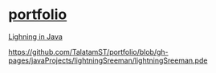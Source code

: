 # [portfolio](https://talatamst.github.io/portfolio/)

[Lighning in Java](https://github.com/TalatamST/portfolio/blob/gh-pages/javaProjects/lightningSreeman/lightningSreeman.pde)

https://github.com/TalatamST/portfolio/blob/gh-pages/javaProjects/lightningSreeman/lightningSreeman.pde
